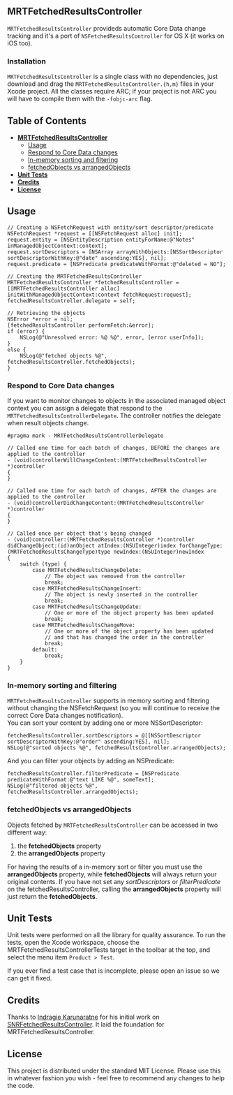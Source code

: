 ## MRTFetchedResultsController

`MRTFetchedResultsController` provideds automatic Core Data change tracking and it's a port of `NSFetchedResultsController` for OS X (it works on iOS too). 

### Installation
`MRTFetchedResultsController` is a single class with no dependencies, just download and drag the `MRTFetchedResultsController.{h,m}` files in your Xcode project. All the classes require ARC; if your project is not ARC you will have to compile them with the `-fobjc-arc` flag.

## Table of Contents

* [**MRTFetchedResultsController**](#mrtfetchedresultscontroller)
  * [Usage](#usage)
  * [Respond to Core Data changes](#respond-to-core-data-changes)
  * [In-memory sorting and filtering](#in-memory-sorting-and-filtering)
  * [fetchedObjects vs arrangedObjects](#fetchedobjects-vs-arrangedobjects)
* [**Unit Tests**](#unit-tests)
* [**Credits**](#credits)
* [**License**](#license)

## Usage

``` obj-c
// Creating a NSFetchRequest with entity/sort descriptor/predicate
NSFetchRequest *request = [[NSFetchRequest alloc] init];
request.entity = [NSEntityDescription entityForName:@"Notes" inManagedObjectContext:context];
request.sortDescriptors = [NSArray arrayWithObjects:[NSSortDescriptor sortDescriptorWithKey:@"date" ascending:YES], nil];
request.predicate = [NSPredicate predicateWithFormat:@"deleted = NO"];

// Creating the MRTFetchedResultsController
MRTFetchedResultsController *fetchedResultsController = [[MRTFetchedResultsController alloc] initWithManagedObjectContext:context fetchRequest:request];
fetchedResultsController.delegate = self;

// Retrieving the objects
NSError *error = nil;
[fetchedResultsController performFetch:&error];
if (error) {
    NSLog(@"Unresolved error: %@ %@", error, [error userInfo]);
}
else {
    NSLog(@"fetched objects %@", fetchedResultsController.fetchedObjects);
}
```

### Respond to Core Data changes
If you want to monitor changes to objects in the associated managed object context you can assign a delegate that respond to the `MRTFetchedResultsControllerDelegate`. The controller notifies the delegate when result objects change.

```obj-c
#pragma mark - MRTFetchedResultsControllerDelegate

// Called one time for each batch of changes, BEFORE the changes are applied to the controller
- (void)controllerWillChangeContent:(MRTFetchedResultsController *)controller
{
}

// Called one time for each batch of changes, AFTER the changes are applied to the controller
- (void)controllerDidChangeContent:(MRTFetchedResultsController *)controller
{
}

// Called once per object that's being changed
- (void)controller:(MRTFetchedResultsController *)controller didChangeObject:(id)anObject atIndex:(NSUInteger)index forChangeType:(MRTFetchedResultsChangeType)type newIndex:(NSUInteger)newIndex
{
    switch (type) {
        case MRTFetchedResultsChangeDelete:
            // The object was removed from the controller
            break;
        case MRTFetchedResultsChangeInsert:
            // The object is newly inserted in the controller
            break;
        case MRTFetchedResultsChangeUpdate:
            // One or more of the object property has been updated
            break;
        case MRTFetchedResultsChangeMove:
            // One or more of the object property has been updated
            // and that has changed the order in the controller
            break;
        default:
            break;
    }
}

```

### In-memory sorting and filtering
`MRTFetchedResultsController` supports in memory sorting and filtering without changing the NSFetchRequest (so you will continue to receive the correct Core Data changes notification).  
You can sort your content by adding one or more NSSortDescriptor:
``` obj-c
fetchedResultsController.sortDescriptors = @[[NSSortDescriptor sortDescriptorWithKey:@"order" ascending:YES], nil];
NSLog(@"sorted objects %@", fetchedResultsController.arrangedObjects);
```
And you can filter your objects by adding an NSPredicate:
``` obj-c
fetchedResultsController.filterPredicate = [NSPredicate predicateWithFormat:@"text LIKE %@", someText];
NSLog(@"filtered objects %@", fetchedResultsController.arrangedObjects);
```
### fetchedObjects vs arrangedObjects
Objects fetched by `MRTFetchedResultsController` can be accessed in two different way:

1. the **fetchedObjects** property
2. the **arrangedObjects** property

For having the results of a in-memory sort or filter you must use the **arrangedObjects** property, while **fetchedObjects** will always return your original contents. If you have not set any _sortDescriptors_ or _filterPredicate_ on the fetchedResultsController, calling the **arrangedObjects** property will just return the **fetchedObjects**.

## Unit Tests
Unit tests were performed on all the library for quality assurance. To run the tests, open the Xcode workspace, choose the 
MRTFetchedResultsControllerTests target in the toolbar at the top, and select the menu item `Product > Test`.

If you ever find a test case that is incomplete, please open an issue so we can get it fixed.

## Credits

Thanks to [Indragie Karunaratne](http://indragie.com/) for his initial work on [SNRFetchedResultsController](https://github.com/indragiek/SNRFetchedResultsController). It laid the foundation for MRTFetchedResultsController.

## License
This project is distributed under the standard MIT License. Please use this in whatever fashion you wish - feel free to recommend any changes to help the code.

